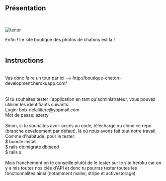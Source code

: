 ## Présentation
<br>

![tenor](https://media1.tenor.com/images/4be44f964f06155ed1155781df3e4d10/tenor.gif?itemid=5843462)

Enfin ! Le site boutique des photos de chatons est là !<br>
<br>
## Instructions
<br>
Vas donc faire un tour par ici --> http://boutique-chaton-development.herokuapp.com/
<br>
<br>
<br>
Si tu souhaites tester l'application en tant qu'administrateur, vous pouvez utiliser les identifiants suivants:<br>
Login: bob-delalitiere@yopmail.com<br>
Mot de passe: azerty<br><br>
Sinon, si tu souhaites avoir accès au code, télécharge ou clone ce repo (branche development par défaut), là où nous avons fait tout notre travail.<br>
Comme d'habitude, pour le tester:<br>
$ bundle install<br>
$ rails db:migrate db:seed<br>
$ rails s<br>
<br>
Mais franchement on te conseille plutôt de le tester sur le site heroku car on y a mis toutes nos clés d'API et donc tu pourras tester toutes les fonctionnalités ainsi (notamment mailer, stripe et activestorage).<br>
